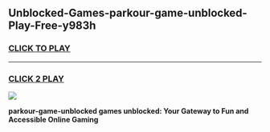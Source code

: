
## Unblocked-Games-parkour-game-unblocked-Play-Free-y983h
<h3>
<a href="https://premium76.site?title=parkour-game-unblocked&ref=10A">CLICK TO PLAY</a></h3>
<hr>

<h3>
<a href="https://premium76.site?title=parkour-game-unblocked&ref=10A">CLICK 2 PLAY</a>
  
</h3>

<a href="https://premium76.site?title=parkour-game-unblocked&ref=10A"><img src="https://clearcache.store/games.png"></a>


**parkour-game-unblocked games unblocked: Your Gateway to Fun and Accessible Online Gaming**
